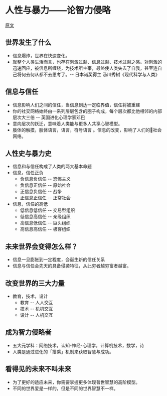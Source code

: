# 人性与暴力——论智力侵略
[原文](https://mp.weixin.qq.com/s?__biz=MzA3MzM0MjUyMQ==&mid=2652149488&idx=1&sn=0bf203b17a955c14809b8d6f4a2b0daf&scene=19#wechat_redirect)

## 世界发生了什么
* 信息爆炸，世界在快速变化。
* 就整个人类生活而言，也存在刺激过剩、信息过剩、技术过剩之感。对刺激的迅速回应，被信息所缠绕，为技术所主宰，最终使人类失去了自我，甚至连自己将何去何从都不去思考了。-- 日本诺奖得主 汤川秀树《现代科学与人类》


## 信息与信任
* 信息影响人们之间的信任，当信息到达一定临界值，信任将被重建
* 你的社交网络始终由一系列层层包含的圈子构成，每个层次都比他相邻的内部层次大三倍 -- 英国进化心理学家邓巴 
* 意向层次的跃迁，意味着人类能与更多人共享心智模型。
* 肢体的触摸，肢体语言，语言，符号语言 。信息的改变，影响了人们的社会网络。

## 人性史与暴力史
* 信息和与信任构成了人类的两大基本命题
* 信息，信任正负
  * 负信息负信任 -- 恐怖主义
  * 负信息正信任 -- 原始社会
  * 正信息负信任 -- 战争
  * 正信息正信任 -- 正常社会
* 信息，信任的高低
  * 低信息低信任 -- 交易型组织
  * 低信息高信任 -- 亲缘组织
  * 高信息低信任 -- 巨头组织
  * 高信息高信任 -- 极客组织

## 未来世界会变得怎么样？
* 信息一旦膨胀到一定程度，会诞生新的信任关系
* 信息与信任会先天的具备侵袭特征，从此穷者越穷富者越富。

## 改变世界的三大力量
* 教育，技术，设计
  * 教育 -- 人人交互
  * 技术 -- 机机交互
  * 设计 -- 人机交互

## 成为智力侵略者
* 五大元学科：网络技术，认知-神经-心理学，计算机技术，数学，诗
* 人类是通过进化的「搭乘」机制来获取智慧与成功。

## 看得见的未来不叫未来
* 为了更好的适应未来，你需要掌握更多体现普世智慧的高阶模型。
* 不同的世界爱是一样的，但是不同的世界智慧不一样。

